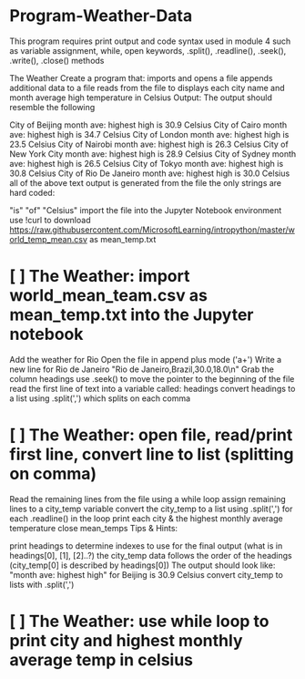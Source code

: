 # Program-Weather-Data
This program requires print output and code syntax used in module 4 such as variable assignment, while, open keywords, .split(), .readline(), .seek(), .write(), .close() methods


The Weather
Create a program that:
imports and opens a file
appends additional data to a file
reads from the file to displays each city name and month average high temperature in Celsius
Output: The output should resemble the following

City of Beijing month ave: highest high is 30.9 Celsius
City of Cairo month ave: highest high is 34.7 Celsius
City of London month ave: highest high is 23.5 Celsius
City of Nairobi month ave: highest high is 26.3 Celsius
City of New York City month ave: highest high is 28.9 Celsius
City of Sydney month ave: highest high is 26.5 Celsius
City of Tokyo month ave: highest high is 30.8 Celsius
City of Rio De Janeiro month ave: highest high is 30.0 Celsius
all of the above text output is generated from the file
the only strings are hard coded:

"is"
"of"
"Celsius"
import the file into the Jupyter Notebook environment
use !curl to download https://raw.githubusercontent.com/MicrosoftLearning/intropython/master/world_temp_mean.csv as mean_temp.txt
# [ ] The Weather: import world_mean_team.csv as mean_temp.txt into the Jupyter notebook


Add the weather for Rio
Open the file in append plus mode ('a+')
Write a new line for Rio de Janeiro "Rio de Janeiro,Brazil,30.0,18.0\n"
Grab the column headings
use .seek() to move the pointer to the beginning of the file
read the first line of text into a variable called: headings
convert headings to a list using .split(',') which splits on each comma
# [ ] The Weather: open file, read/print first line, convert line to list (splitting on comma)


Read the remaining lines from the file using a while loop
assign remaining lines to a city_temp variable
convert the city_temp to a list using .split(',') for each .readline() in the loop
print each city & the highest monthly average temperature
close mean_temps
Tips & Hints:

print headings to determine indexes to use for the final output (what is in headings[0], [1], [2]..?)
the city_temp data follows the order of the headings (city_temp[0] is described by headings[0])
The output should look like: "month ave: highest high" for Beijing is 30.9 Celsius
convert city_temp to lists with .split(',')
# [ ] The Weather: use while loop to print city and highest monthly average temp in celsius
